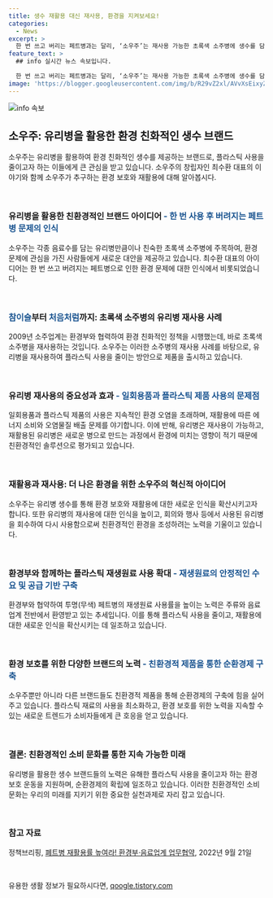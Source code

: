 ```yaml
---
title: 생수 재활용 대신 재사용, 환경을 지켜보세요!
categories:
  - News
excerpt: >
  한 번 쓰고 버리는 페트병과는 달리, ‘소우주’는 재사용 가능한 초록색 소주병에 생수를 담아 판매하며 플라스틱 쓰레기 문제에 주목하고 있다. 친숙한 소주병을 활용해 환경 문제에 대응하는 이들의 노력이 눈에 띈다. 유리병 생수의 안전성과 친환경적인 소비 방식으로 소비자들의 호응을 얻고 있으며, 재사용을 통한 순환경제 구현에 기여하고자 하는 소우주의 목표가 주목받고 있다.
feature_text: >
  ## info 실시간 뉴스 속보입니다.

  한 번 쓰고 버리는 페트병과는 달리, ‘소우주’는 재사용 가능한 초록색 소주병에 생수를 담아 판매하며 플라스틱 쓰레기 문제에 주목하고 있다. 친숙한 소주병을 활용해 환경 문제에 대응하는 이들의 노력이 눈에 띈다. 유리병 생수의 안전성과 친환경적인 소비 방식으로 소비자들의 호응을 얻고 있으며, 재사용을 통한 순환경제 구현에 기여하고자 하는 소우주의 목표가 주목받고 있다.
image: 'https://blogger.googleusercontent.com/img/b/R29vZ2xl/AVvXsEixyZcFfHzMRdzZMjFBmAUKJYCLCGyLL1o632UiGVXcaFdKo_bkvkuCioo0uUKlGfBVcT3P84aROyZIXSBEx3Aw5nCQ3pTgDom1WDC4m8eifvWiAmWEEVb4x6G_l8C0QH225ldMjyaFvpxGEBGNO37VmDTDMHGhJPq73UglMfDca1-0aw/s1600/blogspot.png'
---
```


<p><img src="https://blogger.googleusercontent.com/img/b/R29vZ2xl/AVvXsEixyZcFfHzMRdzZMjFBmAUKJYCLCGyLL1o632UiGVXcaFdKo_bkvkuCioo0uUKlGfBVcT3P84aROyZIXSBEx3Aw5nCQ3pTgDom1WDC4m8eifvWiAmWEEVb4x6G_l8C0QH225ldMjyaFvpxGEBGNO37VmDTDMHGhJPq73UglMfDca1-0aw/s1600/blogspot.png" alt="info 속보" /></p>

<h2 data-ke-size="size26">소우주: 유리병을 활용한 환경 친화적인 생수 브랜드</h2>

<p>소우주는 유리병을 활용하여 환경 친화적인 생수를 제공하는 브랜드로, 플라스틱 사용을 줄이고자 하는 이들에게 큰 관심을 받고 있습니다. 소우주의 창립자인 최수환 대표의 이야기와 함께 소우주가 추구하는 환경 보호와 재활용에 대해 알아봅시다.</p>

<p data-ke-size="size16">&nbsp;</p>

<h3>유리병을 활용한 친환경적인 브랜드 아이디어 <b><span style="color: #1a5490;">- 한 번 사용 후 버려지는 페트병 문제의 인식</span></b></h3>

<p>소우주는 각종 음료수를 담는 유리병만큼이나 친숙한 초록색 소주병에 주목하여, 환경 문제에 관심을 가진 사람들에게 새로운 대안을 제공하고 있습니다. 최수환 대표의 아이디어는 한 번 쓰고 버려지는 페트병으로 인한 환경 문제에 대한 인식에서 비롯되었습니다. </p>

<p data-ke-size="size16">&nbsp;</p>

<h3><b><span style="color: #1a5490;">참이슬</span></b>부터 <b><span style="color: #1a5490;">처음처럼</span></b>까지: 초록색 소주병의 유리병 재사용 사례</h3>

<p>2009년 소주업계는 환경부와 협력하여 환경 친화적인 정책을 시행했는데, 바로 초록색 소주병을 재사용하는 것입니다. 소우주는 이러한 소주병의 재사용 사례를 바탕으로, 유리병을 재사용하여 플라스틱 사용을 줄이는 방안으로 제품을 출시하고 있습니다.</p>

<p data-ke-size="size16">&nbsp;</p>

<h3>유리병 재사용의 중요성과 효과 <b><span style="color: #1a5490;">- 일회용품과 플라스틱 제품 사용의 문제점</span></b></h3>

<p>일회용품과 플라스틱 제품의 사용은 지속적인 환경 오염을 초래하며, 재활용에 따른 에너지 소비와 오염물질 배출 문제를 야기합니다. 이에 반해, 유리병은 재사용이 가능하고, 재활용된 유리병은 새로운 병으로 만드는 과정에서 환경에 미치는 영향이 적기 때문에 친환경적인 솔루션으로 평가되고 있습니다.</p>

<p data-ke-size="size16">&nbsp;</p>

<h3>재활용과 재사용: 더 나은 환경을 위한 소우주의 혁신적 아이디어</h3>

<p>소우주는 유리병 생수를 통해 환경 보호와 재활용에 대한 새로운 인식을 확산시키고자 합니다. 또한 유리병의 재사용에 대한 인식을 높이고, 회의와 행사 등에서 사용된 유리병을 회수하여 다시 사용함으로써 친환경적인 환경을 조성하려는 노력을 기울이고 있습니다.</p>

<p data-ke-size="size16">&nbsp;</p>

<h3>환경부와 함께하는 플라스틱 재생원료 사용 확대 <b><span style="color: #1a5490;">- 재생원료의 안정적인 수요 및 공급 기반 구축</span></b></h3>

<p>환경부와 협약하여 투명(무색) 페트병의 재생원료 사용률을 높이는 노력은 주류와 음료업계 전반에서 환영받고 있는 추세입니다. 이를 통해 플라스틱 사용을 줄이고, 재활용에 대한 새로운 인식을 확산시키는 데 일조하고 있습니다.</p>

<p data-ke-size="size16">&nbsp;</p>

<h3>환경 보호를 위한 다양한 브랜드의 노력 <b><span style="color: #1a5490;">- 친환경적 제품을 통한 순환경제 구축</span></b></h3>

<p>소우주뿐만 아니라 다른 브랜드들도 친환경적 제품을 통해 순환경제의 구축에 힘을 실어주고 있습니다. 플라스틱 재료의 사용을 최소화하고, 환경 보호를 위한 노력을 지속할 수 있는 새로운 트렌드가 소비자들에게 큰 호응을 얻고 있습니다.</p>

<p data-ke-size="size16">&nbsp;</p>

<h3>결론: 친환경적인 소비 문화를 통한 지속 가능한 미래</h3>

<p>유리병을 활용한 생수 브랜드들의 노력은 유해한 플라스틱 사용을 줄이고자 하는 환경 보호 운동을 지원하며, 순환경제의 확립에 일조하고 있습니다. 이러한 친환경적인 소비 문화는 우리의 미래를 지키기 위한 중요한 실천과제로 자리 잡고 있습니다.</p>

<p data-ke-size="size16">&nbsp;</p>

<h3>참고 자료</h3>

<p>정책브리핑, <a href="https://www.korea.kr/news/policyNewsView.do?newsId=156462954">폐트병 재활용률 높여라! 환경부·음료업계 업무협약</a>, 2022년 9월 21일</p>

<p data-ke-size="size16">&nbsp;</p>
유용한 생활 정보가 필요하시다면, <a href="https://qoogle.tistory.com" rel="dofollow">qoogle.tistory.com</a>


